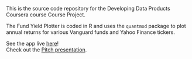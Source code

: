 This is the source code repository for the Developing Data Products Coursera course Course Project.

The Fund Yield Plotter is coded in R and uses the `quantmod` package
to plot annual returns for various Vanguard funds and Yahoo Finance tickers.

See the app live [here](https://pkumar0508.shinyapps.io/Fund-Yield-Plotter/)!  
Check out the [Pitch presentation](http://rpubs.com/pkumar0508/fund-yield-plotter).
